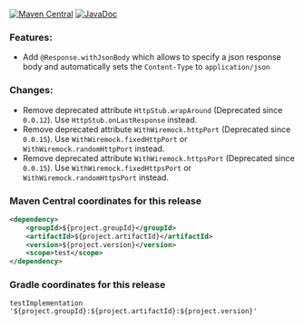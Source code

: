 [![Maven Central](https://img.shields.io/static/v1?label=MavenCentral&message=${project.version}&color=blue)](https://search.maven.org/artifact/${project.groupId}/${project.artifactId}/${project.version}/jar) [![JavaDoc](https://img.shields.io/static/v1?label=JavaDoc&message=${project.version}&color=orange)](http://www.javadoc.io/doc/${project.groupId}/${project.artifactId}/${project.version})

### Features:
* Add `@Response.withJsonBody` which allows to specify a json response body and automatically sets the `Content-Type` to `application/json` 

### Changes:
* Remove deprecated attribute `HttpStub.wrapAround` (Deprecated since `0.0.12`). Use `HttpStub.onLastResponse` instead.
* Remove deprecated attribute `WithWiremock.httpPort` (Deprecated since `0.0.15`). Use `WithWiremock.fixedHttpPort` or `WithWiremock.randomHttpPort` instead.
* Remove deprecated attribute `WithWiremock.httpsPort` (Deprecated since `0.0.15`). Use `WithWiremock.fixedHttpsPort` or `WithWiremock.randomHttpsPort` instead.

### Maven Central coordinates for this release

```xml
<dependency>
    <groupId>${project.groupId}</groupId>
    <artifactId>${project.artifactId}</artifactId>
    <version>${project.version}</version>
    <scope>test</scope>
</dependency>
```

### Gradle coordinates for this release

```
testImplementation '${project.groupId}:${project.artifactId}:${project.version}'
```